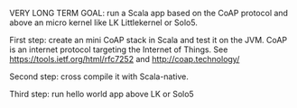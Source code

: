 VERY LONG TERM GOAL: run a Scala app based on the CoAP protocol and above an micro kernel like LK Littlekernel or Solo5.

First step: create an mini CoAP stack in Scala and test it on the JVM.  CoAP is an internet protocol targeting the Internet of Things.
See https://tools.ietf.org/html/rfc7252 and http://coap.technology/ 

Second step: cross compile it with Scala-native.

Third step: run hello world app above LK or Solo5

